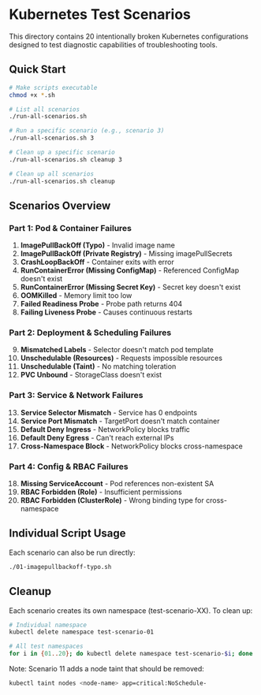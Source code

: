 # Kubernetes Test Scenarios

This directory contains 20 intentionally broken Kubernetes configurations designed to test diagnostic capabilities of troubleshooting tools.

## Quick Start

```bash
# Make scripts executable
chmod +x *.sh

# List all scenarios
./run-all-scenarios.sh

# Run a specific scenario (e.g., scenario 3)
./run-all-scenarios.sh 3

# Clean up a specific scenario
./run-all-scenarios.sh cleanup 3

# Clean up all scenarios
./run-all-scenarios.sh cleanup
```

## Scenarios Overview

### Part 1: Pod & Container Failures
1. **ImagePullBackOff (Typo)** - Invalid image name
2. **ImagePullBackOff (Private Registry)** - Missing imagePullSecrets
3. **CrashLoopBackOff** - Container exits with error
4. **RunContainerError (Missing ConfigMap)** - Referenced ConfigMap doesn't exist
5. **RunContainerError (Missing Secret Key)** - Secret key doesn't exist
6. **OOMKilled** - Memory limit too low
7. **Failed Readiness Probe** - Probe path returns 404
8. **Failing Liveness Probe** - Causes continuous restarts

### Part 2: Deployment & Scheduling Failures
9. **Mismatched Labels** - Selector doesn't match pod template
10. **Unschedulable (Resources)** - Requests impossible resources
11. **Unschedulable (Taint)** - No matching toleration
12. **PVC Unbound** - StorageClass doesn't exist

### Part 3: Service & Network Failures
13. **Service Selector Mismatch** - Service has 0 endpoints
14. **Service Port Mismatch** - TargetPort doesn't match container
15. **Default Deny Ingress** - NetworkPolicy blocks traffic
16. **Default Deny Egress** - Can't reach external IPs
17. **Cross-Namespace Block** - NetworkPolicy blocks cross-namespace

### Part 4: Config & RBAC Failures
18. **Missing ServiceAccount** - Pod references non-existent SA
19. **RBAC Forbidden (Role)** - Insufficient permissions
20. **RBAC Forbidden (ClusterRole)** - Wrong binding type for cross-namespace

## Individual Script Usage

Each scenario can also be run directly:
```bash
./01-imagepullbackoff-typo.sh
```

## Cleanup

Each scenario creates its own namespace (test-scenario-XX). To clean up:
```bash
# Individual namespace
kubectl delete namespace test-scenario-01

# All test namespaces
for i in {01..20}; do kubectl delete namespace test-scenario-$i; done
```

Note: Scenario 11 adds a node taint that should be removed:
```bash
kubectl taint nodes <node-name> app=critical:NoSchedule-
```
